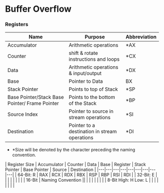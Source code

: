 # Buffer Overflow


### Registers
| Name  | Purpose  | Abbreviation |
|---|---|---|
| Accumulator  |  Arithmetic operations | *AX |
| Counter   |  shift & rotate instructions and loops | *CX |
|  Data | Arithmetic operations & input/output | *DX |
| Base |  Pointer to Data | BX |
|  Stack Pointer | Points to top of Stack  | *SP |
|  Base Pointer/Stack Base Pointer/ Frame Pointer | Points to the bottom of the Stack  | *BP |
|  Source Index | Pointer to source in stream operations  | *SI |
|  Destination |  Pointer to a destination in stream operations | *DI|

 - *Size will be denoted by the character preceding the naming convention.

| Register Size  | Accumulator  | Counter | Data | Base | Register | Stack Pointer | Base Pointer | Source | Destination |
|---|---|---|---|---|---|---|---|---|
| 64-Bit: R | RAX | RCX | RDX | RBX | RSP | RBP | RSI | RDI |
| 32-Bit: E  |  |  |  | |  |  |  |
| 16-Bit | Naming Convention  ||  |  |  | |  |  |  |
| 8-Bit High: H Low: L |  |  |  | |  |  |  |
